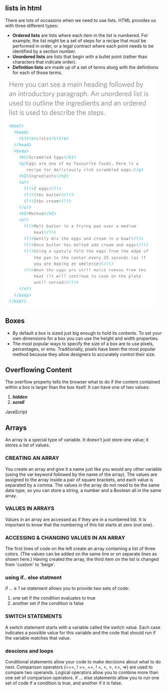 ## lists in html
There are lots of occasions when we 
need to use lists. HTML provides us with 
three different types:  

- **Ordered lists** are lists where each item in the list is 
numbered. For example, the list might be a set of steps for 
a recipe that must be performed in order, or a legal contract 
where each point needs to be identified by a section 
number.  
- **Unordered lists** are lists that begin with a bullet point 
(rather than characters that indicate order).  
- **Definition lists** are made up of a set of terms along with the 
definitions for each of those terms.  

![lists](img/lists.png)  

## Boxes
- By default a box is sized just big 
enough to hold its contents. To 
set your own dimensions for a 
box you can use the height and 
width properties.  
- The most popular ways to 
specify the size of a box are 
to use pixels, percentages, or 
ems. Traditionally, pixels have 
been the most popular method 
because they allow designers to 
accurately control their size.  
## Overflowing Content
The overflow property tells the 
browser what to do if the content 
contained within a box is larger 
than the box itself. It can have 
one of two values:  
1. ***hidden***    
2. ***scroll***  

JavaScript
## Arrays
An array is a special type of variable. It doesn't 
just store one value; it stores a list of values.   

### CREATING AN ARRAY 
You create an array and give it 
a name just like you would any 
other variable (using the var 
keyword followed by the name of 
the array). 
The values are assigned to the 
array inside a pair of square 
brackets, and each value is 
separated by a comma. The 
values in the array do not need 
to be the same data type, so you 
can store a string, a number and 
a Boolean all in the same array. 
### VALUES IN ARRAYS 
Values in an array are accessed as if they are in 
a numbered list. It is important to know that the 
numbering of this list starts at zero (not one). 

### ACCESSING & CHANGING VALUES IN AN ARRAY
The first lines of code on the left 
create an array containing a list 
of three colors. (The values can 
be added on the same line or on 
separate lines as shown here.) 
Having created the array, the 
third item on the list is changed 
from 'custom' to 'beige'. 
 ### using if.. else statment
 if ... e 1 se statement allows you 
to provide two sets of code: 
1. one set if the condition 
evaluates to true 
2. another set if the condition is 
false  
### SWITCH STATEMENTS
A switch statement starts with a 
variable called the switch value. 
Each case indicates a possible 
value for this variable and the 
code that should run if the 
variable matches that value. 

### descions and loops 
Conditional statements allow your code to make 
decisions about what to do next. 
Comparison operators (===, ! ==, ==, ! =, <, >, <=, =>) 
are used to compare two operands.
Logical operators allow you to combine more than one 
set of comparison operators. 
if ... else statements allow you to run one set of code 
if a condition is true, and another if it is false. 

